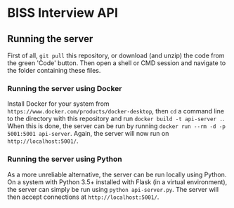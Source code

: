 # BISS Interview API
## Running the server
First of all, `git pull` this repository, or download (and unzip) the code from the green 'Code' button. Then open a shell or CMD session and navigate to the folder containing these files.

### Running the server using Docker
Install Docker for your system from `https://www.docker.com/products/docker-desktop`, then `cd` a command line to the directory with this repository and run `docker build -t api-server .`. When this is done, the server can be run by running `docker run --rm -d -p 5001:5001 api-server`. Again, the server will now run on `http://localhost:5001/`.

### Running the server using Python
As a more unreliable alternative, the server can be run locally using Python. On a system with Python 3.5+ installed with Flask (in a virtual environment), the server can simply be run using `python api-server.py`. The server will then accept connections at `http://localhost:5001/`.

